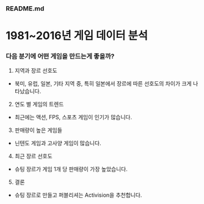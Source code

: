 ### README.md

# 1981~2016년 게임 데이터 분석
### 다음 분기에 어떤 게임을 만드는게 좋을까?


1. 지역과 장르 선호도
- 북미, 유럽, 일본, 기타 지역 중, 특히 일본에서 장르에 따른 선호도의 차이가 크게 나타났습니다.  


2. 연도 별 게임의 트렌드
- 최근에는 액션, FPS, 스포츠 게임이 인기가 많습니다.  


3. 판매량이 높은 게임들
- 닌텐도 게임과 고사양 게임이 많습니다.  


4. 최근 장르 선호도
- 슈팅 장르가 게임 1개 당 판매량이 가장 높았습니다.  


5. 결론
- 슈팅 장르로 만들고 퍼블리셔는 Activision을 추천합니다.  
